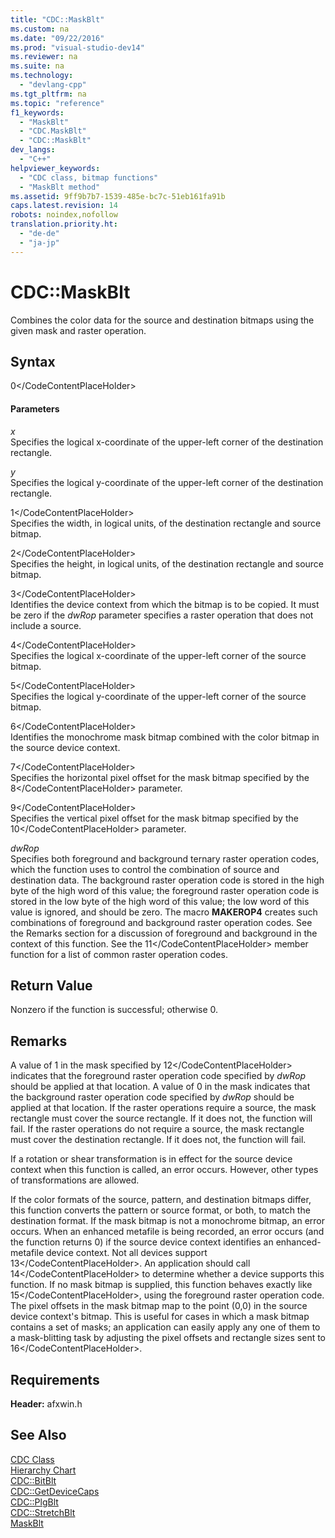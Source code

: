 ```yaml
---
title: "CDC::MaskBlt"
ms.custom: na
ms.date: "09/22/2016"
ms.prod: "visual-studio-dev14"
ms.reviewer: na
ms.suite: na
ms.technology: 
  - "devlang-cpp"
ms.tgt_pltfrm: na
ms.topic: "reference"
f1_keywords: 
  - "MaskBlt"
  - "CDC.MaskBlt"
  - "CDC::MaskBlt"
dev_langs: 
  - "C++"
helpviewer_keywords: 
  - "CDC class, bitmap functions"
  - "MaskBlt method"
ms.assetid: 9ff9b7b7-1539-485e-bc7c-51eb161fa91b
caps.latest.revision: 14
robots: noindex,nofollow
translation.priority.ht: 
  - "de-de"
  - "ja-jp"
---
```

# CDC::MaskBlt
Combines the color data for the source and destination bitmaps using the given mask and raster operation.  
  
## Syntax  
  
<CodeContentPlaceHolder>0\</CodeContentPlaceHolder>  
#### Parameters  
 *x*  
 Specifies the logical x-coordinate of the upper-left corner of the destination rectangle.  
  
 *y*  
 Specifies the logical y-coordinate of the upper-left corner of the destination rectangle.  
  
 <CodeContentPlaceHolder>1\</CodeContentPlaceHolder>  
 Specifies the width, in logical units, of the destination rectangle and source bitmap.  
  
 <CodeContentPlaceHolder>2\</CodeContentPlaceHolder>  
 Specifies the height, in logical units, of the destination rectangle and source bitmap.  
  
 <CodeContentPlaceHolder>3\</CodeContentPlaceHolder>  
 Identifies the device context from which the bitmap is to be copied. It must be zero if the *dwRop* parameter specifies a raster operation that does not include a source.  
  
 <CodeContentPlaceHolder>4\</CodeContentPlaceHolder>  
 Specifies the logical x-coordinate of the upper-left corner of the source bitmap.  
  
 <CodeContentPlaceHolder>5\</CodeContentPlaceHolder>  
 Specifies the logical y-coordinate of the upper-left corner of the source bitmap.  
  
 <CodeContentPlaceHolder>6\</CodeContentPlaceHolder>  
 Identifies the monochrome mask bitmap combined with the color bitmap in the source device context.  
  
 <CodeContentPlaceHolder>7\</CodeContentPlaceHolder>  
 Specifies the horizontal pixel offset for the mask bitmap specified by the <CodeContentPlaceHolder>8\</CodeContentPlaceHolder> parameter.  
  
 <CodeContentPlaceHolder>9\</CodeContentPlaceHolder>  
 Specifies the vertical pixel offset for the mask bitmap specified by the <CodeContentPlaceHolder>10\</CodeContentPlaceHolder> parameter.  
  
 *dwRop*  
 Specifies both foreground and background ternary raster operation codes, which the function uses to control the combination of source and destination data. The background raster operation code is stored in the high byte of the high word of this value; the foreground raster operation code is stored in the low byte of the high word of this value; the low word of this value is ignored, and should be zero. The macro **MAKEROP4** creates such combinations of foreground and background raster operation codes. See the Remarks section for a discussion of foreground and background in the context of this function. See the <CodeContentPlaceHolder>11\</CodeContentPlaceHolder> member function for a list of common raster operation codes.  
  
## Return Value  
 Nonzero if the function is successful; otherwise 0.  
  
## Remarks  
 A value of 1 in the mask specified by <CodeContentPlaceHolder>12\</CodeContentPlaceHolder> indicates that the foreground raster operation code specified by *dwRop* should be applied at that location. A value of 0 in the mask indicates that the background raster operation code specified by *dwRop* should be applied at that location. If the raster operations require a source, the mask rectangle must cover the source rectangle. If it does not, the function will fail. If the raster operations do not require a source, the mask rectangle must cover the destination rectangle. If it does not, the function will fail.  
  
 If a rotation or shear transformation is in effect for the source device context when this function is called, an error occurs. However, other types of transformations are allowed.  
  
 If the color formats of the source, pattern, and destination bitmaps differ, this function converts the pattern or source format, or both, to match the destination format. If the mask bitmap is not a monochrome bitmap, an error occurs. When an enhanced metafile is being recorded, an error occurs (and the function returns 0) if the source device context identifies an enhanced-metafile device context. Not all devices support <CodeContentPlaceHolder>13\</CodeContentPlaceHolder>. An application should call <CodeContentPlaceHolder>14\</CodeContentPlaceHolder> to determine whether a device supports this function. If no mask bitmap is supplied, this function behaves exactly like <CodeContentPlaceHolder>15\</CodeContentPlaceHolder>, using the foreground raster operation code. The pixel offsets in the mask bitmap map to the point (0,0) in the source device context's bitmap. This is useful for cases in which a mask bitmap contains a set of masks; an application can easily apply any one of them to a mask-blitting task by adjusting the pixel offsets and rectangle sizes sent to <CodeContentPlaceHolder>16\</CodeContentPlaceHolder>.  
  
## Requirements  
 **Header:** afxwin.h  
  
## See Also  
 [CDC Class](../vs140/cdc-class.md)   
 [Hierarchy Chart](../vs140/hierarchy-chart.md)   
 [CDC::BitBlt](../vs140/cdc--bitblt.md)   
 [CDC::GetDeviceCaps](../vs140/cdc--getdevicecaps.md)   
 [CDC::PlgBlt](../vs140/cdc--plgblt.md)   
 [CDC::StretchBlt](../vs140/cdc--stretchblt.md)   
 [MaskBlt](http://msdn.microsoft.com/library/windows/desktop/dd145047)
